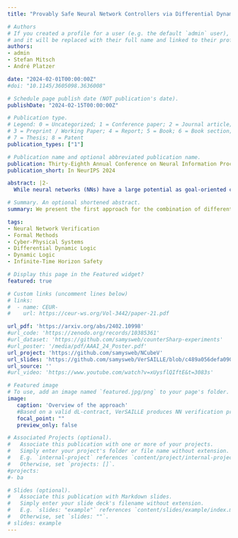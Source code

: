 ```yaml
---
title: "Provably Safe Neural Network Controllers via Differential Dynamic Logic"

# Authors
# If you created a profile for a user (e.g. the default `admin` user), write the username (folder name) here 
# and it will be replaced with their full name and linked to their profile.
authors:
- admin
- Stefan Mitsch
- André Platzer

date: "2024-02-01T00:00:00Z"
#doi: "10.1145/3605098.3636008"

# Schedule page publish date (NOT publication's date).
publishDate: "2024-02-15T00:00:00Z"

# Publication type.
# Legend: 0 = Uncategorized; 1 = Conference paper; 2 = Journal article;
# 3 = Preprint / Working Paper; 4 = Report; 5 = Book; 6 = Book section;
# 7 = Thesis; 8 = Patent
publication_types: ["1"]

# Publication name and optional abbreviated publication name.
publication: Thirty-Eighth Annual Conference on Neural Information Processing Systems
publication_short: In NeurIPS 2024

abstract: |2-
  While neural networks (NNs) have a large potential as goal-oriented controllers for Cyber-Physical Systems, verifying the safety of neural network based control systems (NNCSs) poses significant challenges for the practical use of NNs -- especially when safety is needed for unbounded time horizons. One reason for this is the intractability of NN and hybrid system analysis. We introduce VerSAILLE (Verifiably Safe AI via Logically Linked Envelopes): The first approach for the combination of differential dynamic logic (dL) and NN verification. By joining forces, we can exploit the efficiency of NN verification tools while retaining the rigor of dL. We reflect a safety proof for a controller envelope in an NN to prove the safety of concrete NNCS on an infinite-time horizon. The NN verification properties resulting from VerSAILLE typically require nonlinear arithmetic while efficient NN verification tools merely support linear arithmetic. To overcome this divide, we present Mosaic: The first sound and complete verification approach for polynomial real arithmetic properties on piece-wise linear NNs. Mosaic lifts off-the-shelf tools for linear properties to the nonlinear setting. An evaluation on case studies, including adaptive cruise control and airborne collision avoidance, demonstrates the versatility of VerSAILLE and Mosaic: It supports the certification of infinite-time horizon safety and the exhaustive enumeration of counterexample regions while significantly outperforming State-of-the-Art tools in closed-loop NNV.

# Summary. An optional shortened abstract.
summary: We present the first approach for the combination of differential dynamic logic (dL) and NN verification. By joining forces, we can exploit the efficiency of NN verification tools while retaining the rigor of dL. This yields infinite-time horizon safety guarantees for neural network control systems.

tags:
- Neural Network Verification 
- Formal Methods
- Cyber-Physical Systems
- Differential Dynamic Logic
- Dynamic Logic
- Infinite-Time Horizon Safety

# Display this page in the Featured widget?
featured: true

# Custom links (uncomment lines below)
# links:
#  - name: CEUR-
#    url: https://ceur-ws.org/Vol-3442/paper-21.pdf

url_pdf: 'https://arxiv.org/abs/2402.10998'
#url_code: 'https://zenodo.org/records/10385361'
#url_dataset: 'https://github.com/samysweb/counterSharp-experiments'
#url_poster: '/media/pdf/AAAI_24_Poster.pdf'
url_project: 'https://github.com/samysweb/NCubeV'
url_slides: 'https://github.com/samysweb/VerSAILLE/blob/c489a056defa09012c7c9077db57209246d4ee99/documents/Teuber-SAIV-2024.pdf'
url_source: ''
#url_video: 'https://www.youtube.com/watch?v=xUysflQIftE&t=3083s'

# Featured image
# To use, add an image named `featured.jpg/png` to your page's folder. 
image:
   caption: 'Overview of the approach'
   #Based on a valid dL-contract, VerSAILLE produces NN verification properties that allow the verification of infinite-time safety. In order to verify such properties, we require a tool for the verification of nonlinear properties on neural network -- this is the task of our new tool Mosaic.
   focal_point: ""
   preview_only: false

# Associated Projects (optional).
#   Associate this publication with one or more of your projects.
#   Simply enter your project's folder or file name without extension.
#   E.g. `internal-project` references `content/project/internal-project/index.md`.
#   Otherwise, set `projects: []`.
#projects:
#- ba

# Slides (optional).
#   Associate this publication with Markdown slides.
#   Simply enter your slide deck's filename without extension.
#   E.g. `slides: "example"` references `content/slides/example/index.md`.
#   Otherwise, set `slides: ""`.
# slides: example
---
```

